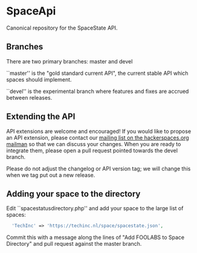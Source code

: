 SpaceApi
========

Canonical repository for the SpaceState API.

Branches
--------

There are two primary branches: master and devel

``master'' is the "gold standard current API", the current stable API which spaces
should implement.

``devel'' is the experimental branch where features and fixes are accrued
between releases.

Extending the API
-----------------

API extensions are welcome and encouraged! If you would like to propose an API
extension, please contact our [mailing list on the hackerspaces.org
mailman](http://lists.hackerspaces.org/mailman/listinfo/spaceapi-devel) so
that we can discuss your changes. When you are ready to integrate them, please
open a pull request pointed towards the devel branch.

Please do not adjust the changelog or API version tag; we will change this
when we tag put out a new release.

Adding your space to the directory
----------------------------------

Edit ``spacestatusdirectory.php'' and add your space to the large list of spaces:

```php
  'TechInc' => 'https://techinc.nl/space/spacestate.json',
```

Commit this with a message along the lines of "Add FOOLABS to Space Directory"
and pull request against the master branch.

